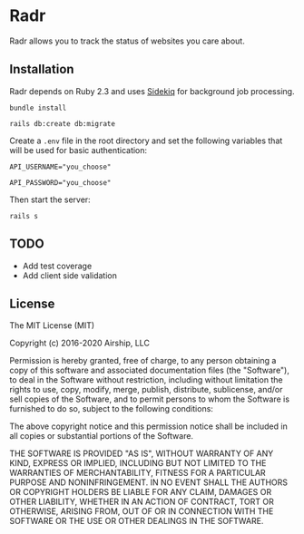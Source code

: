 # Radr

Radr allows you to track the status of websites you care about.

## Installation

Radr depends on Ruby 2.3 and uses [Sidekiq](https://github.com/mperham/sidekiq) for background job processing.

`bundle install`

`rails db:create db:migrate`

Create a `.env` file in the root directory and set the following variables that will be used for basic authentication:

`API_USERNAME="you_choose"`

`API_PASSWORD="you_choose"`

Then start the server:

`rails s`

## TODO

- Add test coverage
- Add client side validation

## License

The MIT License (MIT)

Copyright (c) 2016-2020 Airship, LLC

Permission is hereby granted, free of charge, to any person obtaining a copy
of this software and associated documentation files (the "Software"), to deal
in the Software without restriction, including without limitation the rights
to use, copy, modify, merge, publish, distribute, sublicense, and/or sell
copies of the Software, and to permit persons to whom the Software is
furnished to do so, subject to the following conditions:

The above copyright notice and this permission notice shall be included in
all copies or substantial portions of the Software.

THE SOFTWARE IS PROVIDED "AS IS", WITHOUT WARRANTY OF ANY KIND, EXPRESS OR
IMPLIED, INCLUDING BUT NOT LIMITED TO THE WARRANTIES OF MERCHANTABILITY,
FITNESS FOR A PARTICULAR PURPOSE AND NONINFRINGEMENT.  IN NO EVENT SHALL THE
AUTHORS OR COPYRIGHT HOLDERS BE LIABLE FOR ANY CLAIM, DAMAGES OR OTHER
LIABILITY, WHETHER IN AN ACTION OF CONTRACT, TORT OR OTHERWISE, ARISING FROM,
OUT OF OR IN CONNECTION WITH THE SOFTWARE OR THE USE OR OTHER DEALINGS IN
THE SOFTWARE.
